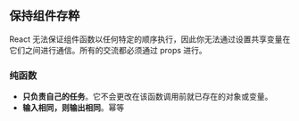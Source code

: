 
## 保持组件存粹
React 无法保证组件函数以任何特定的顺序执行，因此你无法通过设置共享变量在它们之间进行通信。所有的交流都必须通过 props 进行。
### 纯函数
- **只负责自己的任务**。它不会更改在该函数调用前就已存在的对象或变量。
- **输入相同，则输出相同**。幂等



